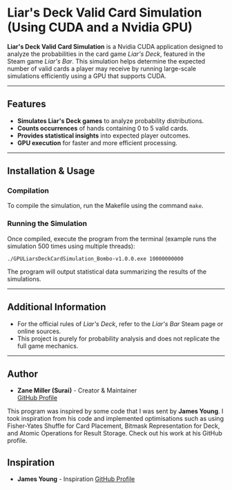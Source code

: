 # Liar's Deck Valid Card Simulation (Using CUDA and a Nvidia GPU)

**Liar's Deck Valid Card Simulation** is a Nvidia CUDA application designed to analyze the probabilities in the card game *Liar's Deck*, featured in the Steam game *Liar's Bar*. This simulation helps determine the expected number of valid cards a player may receive by running large-scale simulations efficiently using a GPU that supports CUDA.

---

## Features

- **Simulates Liar's Deck games** to analyze probability distributions.
- **Counts occurrences** of hands containing 0 to 5 valid cards.
- **Provides statistical insights** into expected player outcomes.
- **GPU execution** for faster and more efficient processing.

---

## Installation & Usage

### Compilation
To compile the simulation, run the Makefile using the command `make`.

### Running the Simulation
Once compiled, execute the program from the terminal (example runs the simulation 500 times using multiple threads):

`./GPULiarsDeckCardSimulation_Bombo-v1.0.0.exe 10000000000`

The program will output statistical data summarizing the results of the simulations.

---

## Additional Information
- For the official rules of *Liar's Deck*, refer to the *Liar's Bar* Steam page or online sources.
- This project is purely for probability analysis and does not replicate the full game mechanics.

---

## Author
- **Zane Miller (Surai)** - Creator & Maintainer  
  [GitHub Profile](https://github.com/SURAlSA)

This program was inspired by some code that I was sent by **James Young**. I took inspiration from his code and implemented optimisations such as using Fisher-Yates Shuffle for Card Placement, Bitmask Representation for Deck, and Atomic Operations for Result Storage. Check out his work at his GitHub profile.

## Inspiration
- **James Young** - Inspiration
  [GitHub Profile](https://github.com/jamesy0ung)
